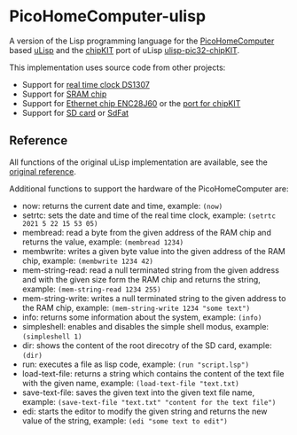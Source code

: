 # PicoHomeComputer-ulisp

A version of the Lisp programming language for the [PicoHomeComputer](https://github.com/mneuroth/PicoHomeComputer) based [uLisp](http://www.ulisp.com/) and the [chipKIT](http://chipkit.net/) port of uLisp [ulisp-pic32-chipKIT](https://github.com/mneuroth/ulisp-pic32-chipKIT).

This implementation uses source code from other projects:
* Support for [real time clock DS1307](https://github.com/adafruit/RTClib)
* Support for [SRAM chip](https://github.com/dndubins/SRAMsimple)
* Support for [Ethernet chip ENC28J60](https://github.com/njh/EtherCard) or the [port for chipKIT](https://github.com/mneuroth/PicoHomeComputer-EtherCard)
* Support for [SD card](https://github.com/adafruit/SD) or [SdFat](https://github.com/greiman/SdFat)

Reference
---------

All functions of the original uLisp implementation are available, see the [original reference](http://www.ulisp.com/show?3L).

Additional functions to support the hardware of the PicoHomeComputer are:
* now: returns the current date and time, example: `(now)`
* setrtc: sets the date and time of the real time clock, example: `(setrtc 2021 5 22 15 53 05)`
* membread: read a byte from the given address of the RAM chip and returns the value, example: `(membread 1234)`
* membwrite: writes a given byte value into the given address of the RAM chip, example: `(membwrite 1234 42)`
* mem-string-read: read a null terminated string from the given address and with the given size form the RAM chip and returns the string, example: `(mem-string-read 1234 255)`
* mem-string-write: writes a null terminated string to the given address to the RAM chip, example: `(mem-string-write 1234 "some text")`
* info: returns some information about the system, example: `(info)`
* simpleshell: enables and disables the simple shell modus, example: `(simpleshell 1)`
* dir: shows the content of the root direcotry of the SD card, example: `(dir)`
* run: executes a file as lisp code, example: `(run "script.lsp")`
* load-text-file: returns a string which contains the content of the text file with the given name, example: `(load-text-file "text.txt)`
* save-text-file: saves the given text into the given text file name, example: `(save-text-file "text.txt" "content for the text file")`
* edi: starts the editor to modify the given string and returns the new value of the string, example: `(edi "some text to edit")`
